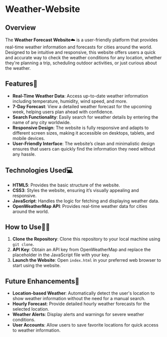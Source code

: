 # Weather-Website

## Overview
The **Weather Forecast Website**☁️ is a user-friendly platform that provides real-time weather information and forecasts for cities around the world. Designed to be intuitive and responsive, this website offers users a quick and accurate way to check the weather conditions for any location, whether they're planning a trip, scheduling outdoor activities, or just curious about the weather.

## Features🔮
- **Real-Time Weather Data**: Access up-to-date weather information including temperature, humidity, wind speed, and more.
- **7-Day Forecast**: View a detailed weather forecast for the upcoming week, helping users plan ahead with confidence.
- **Search Functionality**: Easily search for weather details by entering the name of any city worldwide.
- **Responsive Design**: The website is fully responsive and adapts to different screen sizes, making it accessible on desktops, tablets, and mobile devices.
- **User-Friendly Interface**: The website’s clean and minimalistic design ensures that users can quickly find the information they need without any hassle.

## Technologies Used💻
- **HTML5**: Provides the basic structure of the website.
- **CSS3**: Styles the website, ensuring it’s visually appealing and responsive.
- **JavaScript**: Handles the logic for fetching and displaying weather data.
- **OpenWeatherMap API**: Provides real-time weather data for cities around the world.

## How to Use👩‍💻
1. **Clone the Repository**: Clone this repository to your local machine using `git clone`.
2. **API Key**: Obtain an API key from OpenWeatherMap and replace the placeholder in the JavaScript file with your key.
3. **Launch the Website**: Open `index.html` in your preferred web browser to start using the website.

## Future Enhancements🔮
- **Location-based Weather**: Automatically detect the user's location to show weather information without the need for a manual search.
- **Hourly Forecast**: Provide detailed hourly weather forecasts for the selected location.
- **Weather Alerts**: Display alerts and warnings for severe weather conditions.
- **User Accounts**: Allow users to save favorite locations for quick access to weather information.
